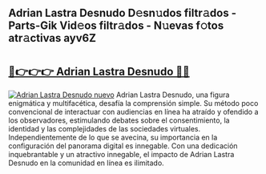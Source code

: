 ## Adrian Lastra Desnudo D𝚎sn𝚞dos filtr𝚊dos - Parts-Gik Vid𝚎os filtr𝚊dos - N𝚞evas f𝚘tos atr𝚊ctivas ayv6Z

# <h2><a href="http://mb0lrk.tromn.icu/?c=Adrian+Lastra+Desnudo">🔗👉👉👉 Adrian Lastra Desnudo 🔗🔗</a></h2>

[![Adrian Lastra Desnudo nuevo](https://i.imgur.com/pEAQMta.gif)](http://mb0lrk.tromn.icu/?c=Adrian+Lastra+Desnudo)
Adrian Lastra Desnudo, una figura enigmática y multifacética, desafía la comprensión simple. Su método poco convencional de interactuar con audiencias en línea ha atraído y ofendido a los observadores, estimulando debates sobre el consentimiento, la identidad y las complejidades de las sociedades virtuales. Independientemente de lo que se avecina, su importancia en la configuración del panorama digital es innegable. Con una dedicación inquebrantable y un atractivo innegable, el impacto de Adrian Lastra Desnudo en la comunidad en línea es ilimitado.
